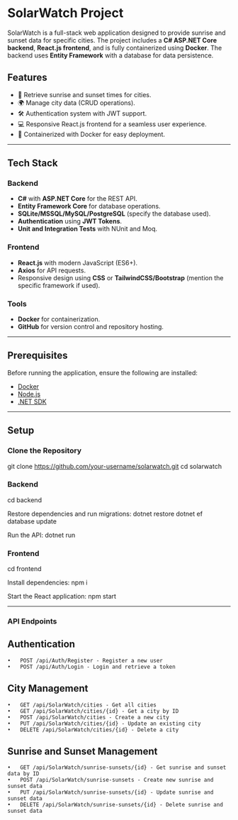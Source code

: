# SolarWatch Project

SolarWatch is a full-stack web application designed to provide sunrise and sunset data for specific cities. The project includes a **C# ASP.NET Core backend**, **React.js frontend**, and is fully containerized using **Docker**. The backend uses **Entity Framework** with a database for data persistence.

## Features
- 🌅 Retrieve sunrise and sunset times for cities.
- 🌍 Manage city data (CRUD operations).
- 🛠 Authentication system with JWT support.
- 💻 Responsive React.js frontend for a seamless user experience.
- 🐳 Containerized with Docker for easy deployment.

---

## Tech Stack

### Backend
- **C#** with **ASP.NET Core** for the REST API.
- **Entity Framework Core** for database operations.
- **SQLite/MSSQL/MySQL/PostgreSQL** (specify the database used).
- **Authentication** using **JWT Tokens**.
- **Unit and Integration Tests** with NUnit and Moq.

### Frontend
- **React.js** with modern JavaScript (ES6+).
- **Axios** for API requests.
- Responsive design using **CSS** or **TailwindCSS/Bootstrap** (mention the specific framework if used).

### Tools
- **Docker** for containerization.
- **GitHub** for version control and repository hosting.

---

## Prerequisites
Before running the application, ensure the following are installed:
- [Docker](https://www.docker.com/)
- [Node.js](https://nodejs.org/)
- [.NET SDK](https://dotnet.microsoft.com/)

---

## Setup

### Clone the Repository
git clone https://github.com/your-username/solarwatch.git
cd solarwatch

### Backend
cd backend

Restore dependencies and run migrations:
dotnet restore
dotnet ef database update

Run the API:
dotnet run

### Frontend
cd frontend

Install dependencies:
npm i

Start the React application:
npm start

---

### API Endpoints

## Authentication
	•	POST /api/Auth/Register - Register a new user
	•	POST /api/Auth/Login - Login and retrieve a token

## City Management
	•	GET /api/SolarWatch/cities - Get all cities
	•	GET /api/SolarWatch/cities/{id} - Get a city by ID
	•	POST /api/SolarWatch/cities - Create a new city
	•	PUT /api/SolarWatch/cities/{id} - Update an existing city
	•	DELETE /api/SolarWatch/cities/{id} - Delete a city

## Sunrise and Sunset Management
	•	GET /api/SolarWatch/sunrise-sunsets/{id} - Get sunrise and sunset data by ID
	•	POST /api/SolarWatch/sunrise-sunsets - Create new sunrise and sunset data
	•	PUT /api/SolarWatch/sunrise-sunsets/{id} - Update sunrise and sunset data
	•	DELETE /api/SolarWatch/sunrise-sunsets/{id} - Delete sunrise and sunset data
